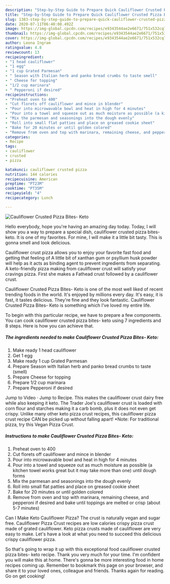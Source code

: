 ```yaml
---
description: "Step-by-Step Guide to Prepare Quick Cauliflower Crusted Pizza Bites- Keto"
title: "Step-by-Step Guide to Prepare Quick Cauliflower Crusted Pizza Bites- Keto"
slug: 1383-step-by-step-guide-to-prepare-quick-cauliflower-crusted-pizza-bites-keto
date: 2020-07-11T06:40:08.492Z
image: https://img-global.cpcdn.com/recipes/e9343544ae2e6671/751x532cq70/cauliflower-crusted-pizza-bites-keto-recipe-main-photo.jpg
thumbnail: https://img-global.cpcdn.com/recipes/e9343544ae2e6671/751x532cq70/cauliflower-crusted-pizza-bites-keto-recipe-main-photo.jpg
cover: https://img-global.cpcdn.com/recipes/e9343544ae2e6671/751x532cq70/cauliflower-crusted-pizza-bites-keto-recipe-main-photo.jpg
author: Leona Ingram
ratingvalue: 4.8
reviewcount: 13
recipeingredient:
- "1 head cauliflower"
- "1 egg"
- "1 cup Grated Parmesan"
- " Season with Italian herb and panko bread crumbs to taste smell"
- " Cheese for topping"
- "1/2 cup marinara"
- " Pepperoni if desired"
recipeinstructions:
- "Preheat oven to 400"
- "Cut florets off cauliflower and mince in blender"
- "Pour into microwavable bowl and heat in high for 4 minutes"
- "Pour into a towel and squeeze out as much moisture as possible (a kitchen towel works great but it may take more than one) until dough forms"
- "Mix the parmesan and seasonings into the dough evenly"
- "Roll into small flat patties and place on greased cookie sheet"
- "Bake for 20 minutes or until golden colored"
- "Remove from oven and top with marinara, remaining cheese, and pepperoni if desired and bake until toppings are melted or crisp (about 5-7 minutes)"
categories:
- Recipe
tags:
- cauliflower
- crusted
- pizza

katakunci: cauliflower crusted pizza 
nutrition: 144 calories
recipecuisine: American
preptime: "PT23M"
cooktime: "PT35M"
recipeyield: "4"
recipecategory: Lunch

---
```



![Cauliflower Crusted Pizza Bites- Keto](https://img-global.cpcdn.com/recipes/e9343544ae2e6671/751x532cq70/cauliflower-crusted-pizza-bites-keto-recipe-main-photo.jpg)

Hello everybody, hope you're having an amazing day today. Today, I will show you a way to prepare a special dish, cauliflower crusted pizza bites- keto. It is one of my favorites. For mine, I will make it a little bit tasty. This is gonna smell and look delicious.

Cauliflower crust pizza allows you to enjoy your favorite fast food and getting that feeling of A little bit of xanthan gum or psyllium husk powder will help as it acts as binding agent to prevent ingredients from separating. A keto-friendly pizza making from cauliflower crust will satisfy your cravings pizza. First she makes a Fathead crust followed by a cauliflower crust.

Cauliflower Crusted Pizza Bites- Keto is one of the most well liked of recent trending foods in the world. It's enjoyed by millions every day. It's easy, it is fast, it tastes delicious. They're fine and they look fantastic. Cauliflower Crusted Pizza Bites- Keto is something which I've loved my entire life.


To begin with this particular recipe, we have to prepare a few components. You can cook cauliflower crusted pizza bites- keto using 7 ingredients and 8 steps. Here is how you can achieve that.

<!--inarticleads1-->

##### The ingredients needed to make Cauliflower Crusted Pizza Bites- Keto:

1. Make ready 1 head cauliflower
1. Get 1 egg
1. Make ready 1 cup Grated Parmesan
1. Prepare  Season with Italian herb and panko bread crumbs to taste (smell)
1. Prepare  Cheese for topping
1. Prepare 1/2 cup marinara
1. Prepare  Pepperoni if desired


Jump to Video · Jump to Recipe. This makes the cauliflower crust dairy free while also keeping it keto. The Trader Joe&#39;s cauliflower crust is loaded with corn flour and starches making it a carb bomb, plus it does not even get crispy. Unlike many other keto pizza crust recipes, this cauliflower pizza crust recipe CAN be picked up without falling apart! *Note: For traditional pizza, try this Vegan Pizza Crust. 

<!--inarticleads2-->

##### Instructions to make Cauliflower Crusted Pizza Bites- Keto:

1. Preheat oven to 400
1. Cut florets off cauliflower and mince in blender
1. Pour into microwavable bowl and heat in high for 4 minutes
1. Pour into a towel and squeeze out as much moisture as possible (a kitchen towel works great but it may take more than one) until dough forms
1. Mix the parmesan and seasonings into the dough evenly
1. Roll into small flat patties and place on greased cookie sheet
1. Bake for 20 minutes or until golden colored
1. Remove from oven and top with marinara, remaining cheese, and pepperoni if desired and bake until toppings are melted or crisp (about 5-7 minutes)


Can I Make Keto Cauliflower Pizza? The crust is naturally vegan and sugar free. Cauliflower Pizza Crust recipes are low calories crispy pizza crust made of grated cauliflower. Keto pizza crusts made of cauliflower are very easy to make. Let&#39;s have a look at what you need to succeed this delicious crispy cauliflower pizza. 

So that's going to wrap it up with this exceptional food cauliflower crusted pizza bites- keto recipe. Thank you very much for your time. I'm confident you will make this at home. There's gonna be more interesting food in home recipes coming up. Remember to bookmark this page on your browser, and share it to your loved ones, colleague and friends. Thanks again for reading. Go on get cooking!
